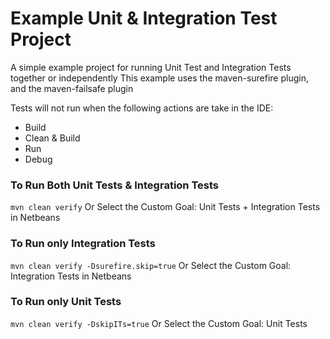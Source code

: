 # Example Unit & Integration Test Project

A simple example project for running Unit Test and Integration Tests together or independently 
This example uses the maven-surefire plugin, and the maven-failsafe plugin

Tests will not run when the following actions are take in the IDE:

* Build
* Clean & Build
* Run
* Debug

### To Run Both Unit Tests & Integration Tests

`mvn clean verify` Or Select the Custom Goal: Unit Tests + Integration Tests in Netbeans 

### To Run only Integration Tests

`mvn clean verify -Dsurefire.skip=true` Or Select the Custom Goal: Integration Tests in Netbeans

### To Run only Unit Tests

`mvn clean verify -DskipITs=true` Or Select the Custom Goal: Unit Tests
